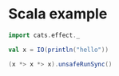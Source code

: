 # Scala example

```scala mdoc
import cats.effect._

val x = IO(println("hello"))

(x *> x *> x).unsafeRunSync()
```
